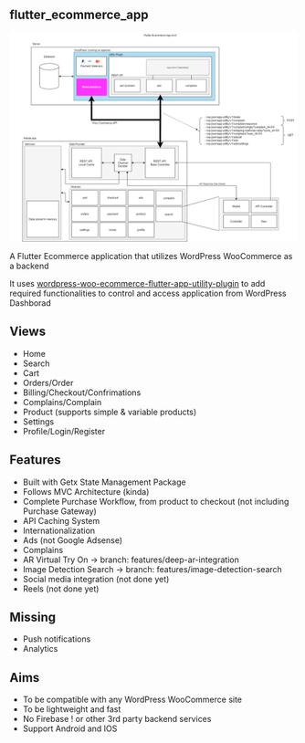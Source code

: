 ## flutter_ecommerce_app


![alt text](https://github.com/Anas-mo101/flutter-woo-ecommerce-app/blob/main/screenshots/app_arch.png?raw=true)

A Flutter Ecommerce application that utilizes WordPress WooCommerce as a backend

It uses [wordpress-woo-ecommerce-flutter-app-utility-plugin](https://github.com/Anas-mo101/wordpress-woo-ecommerce-flutter-app-utility-plugin) to add required functionalities to control and access application from WordPress Dashborad

## Views
- Home
- Search
- Cart
- Orders/Order
- Billing/Checkout/Confrimations
- Complains/Complain
- Product (supports simple & variable products)
- Settings
- Profile/Login/Register

## Features
- Built with Getx State Management Package
- Follows MVC Architecture (kinda)
- Complete Purchase Workflow, from product to checkout (not including Purchase Gateway)
- API Caching System
- Internationalization
- Ads (not Google Adsense)
- Complains
- AR Virtual Try On -> branch: features/deep-ar-integration
- Image Detection Search -> branch: features/image-detection-search
- Social media integration (not done yet)
- Reels (not done yet)


## Missing
- Push notifications
- Analytics


## Aims
- To be compatible with any WordPress WooCommerce site
- To be lightweight and fast
- No Firebase ! or other 3rd party backend services
- Support Android and IOS